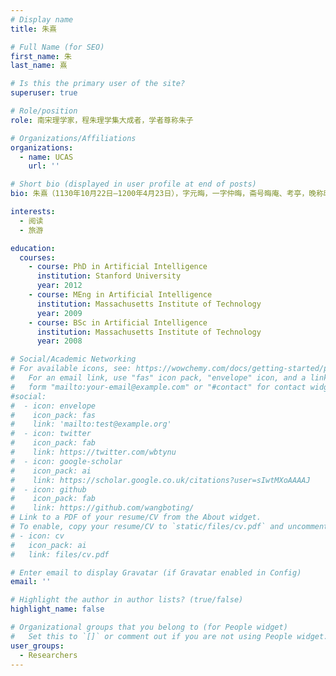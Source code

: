 ```yaml
---
# Display name
title: 朱熹

# Full Name (for SEO)
first_name: 朱
last_name: 熹

# Is this the primary user of the site?
superuser: true

# Role/position
role: 南宋理学家，程朱理学集大成者，学者尊称朱子

# Organizations/Affiliations
organizations:
  - name: UCAS
    url: ''

# Short bio (displayed in user profile at end of posts)
bio: 朱熹（1130年10月22日—1200年4月23日），字元晦，一字仲晦，斋号晦庵、考亭，晚称晦翁，又称紫阳先生、紫阳夫子、沧州病叟、云谷老人，行五十二，小名沋郎，小字季延，谥文，又称朱文公，祖籍江南东路徽州婺源县（今江西省上饶市婺源县），出生于福建路南剑州尤溪县（今福建省三明市尤溪县），南宋理学家，程朱理学集大成者，学者尊称朱子。朱熹家境贫穷但自幼聪颖，绍兴十八年（1148年）中进士，年仅十九岁，历高宗、孝宗、光宗、宁宗四朝。于建阳云谷结草堂名“晦庵”，在此讲学，宋理宗赐名“考亭书院”，故世称“考亭学派”，又因朱熹别号“紫阳”，故世称“紫阳学派”。朱熹是程颢、程颐的三传弟子李侗的学生，承北宋周敦颐与二程学说，创立宋代研究哲理的学风，称为理学。其著作甚多，辑定《大学》、《中庸》、《论语》、《孟子》为四书作为教本，也成为后代科举应试的科目，在中国大陆，有专家认为他确立了完整的客观唯心主义体系。

interests:
  - 阅读
  - 旅游

education:
  courses:
    - course: PhD in Artificial Intelligence
      institution: Stanford University
      year: 2012
    - course: MEng in Artificial Intelligence
      institution: Massachusetts Institute of Technology
      year: 2009
    - course: BSc in Artificial Intelligence
      institution: Massachusetts Institute of Technology
      year: 2008

# Social/Academic Networking
# For available icons, see: https://wowchemy.com/docs/getting-started/page-builder/#icons
#   For an email link, use "fas" icon pack, "envelope" icon, and a link in the
#   form "mailto:your-email@example.com" or "#contact" for contact widget.
#social:
#  - icon: envelope
#    icon_pack: fas
#    link: 'mailto:test@example.org'
#  - icon: twitter
#    icon_pack: fab
#    link: https://twitter.com/wbtynu
#  - icon: google-scholar
#    icon_pack: ai
#    link: https://scholar.google.co.uk/citations?user=sIwtMXoAAAAJ
#  - icon: github
#    icon_pack: fab
#    link: https://github.com/wangboting/
# Link to a PDF of your resume/CV from the About widget.
# To enable, copy your resume/CV to `static/files/cv.pdf` and uncomment the lines below.
# - icon: cv
#   icon_pack: ai
#   link: files/cv.pdf

# Enter email to display Gravatar (if Gravatar enabled in Config)
email: ''

# Highlight the author in author lists? (true/false)
highlight_name: false

# Organizational groups that you belong to (for People widget)
#   Set this to `[]` or comment out if you are not using People widget.
user_groups:
  - Researchers
---
```




